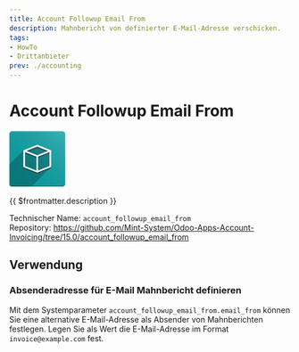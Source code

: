 ```yaml
---
title: Account Followup Email From
description: Mahnbericht von definierter E-Mail-Adresse verschicken.
tags:
- HowTo
- Drittanbieter
prev: ./accounting
---
```

# Account Followup Email From
![icon_oms_box](attachments/icon_oms_box.png)

{{ $frontmatter.description }}

Technischer Name: `account_followup_email_from`\
Repository: <https://github.com/Mint-System/Odoo-Apps-Account-Invoicing/tree/15.0/account_followup_email_from>

## Verwendung

### Absenderadresse für E-Mail Mahnbericht definieren

Mit dem Systemparameter `account_followup_email_from.email_from` können Sie eine alternative E-Mail-Adresse als Absender von Mahnberichten festlegen. Legen Sie als Wert die E-Mail-Adresse im  Format `invoice@example.com` fest.